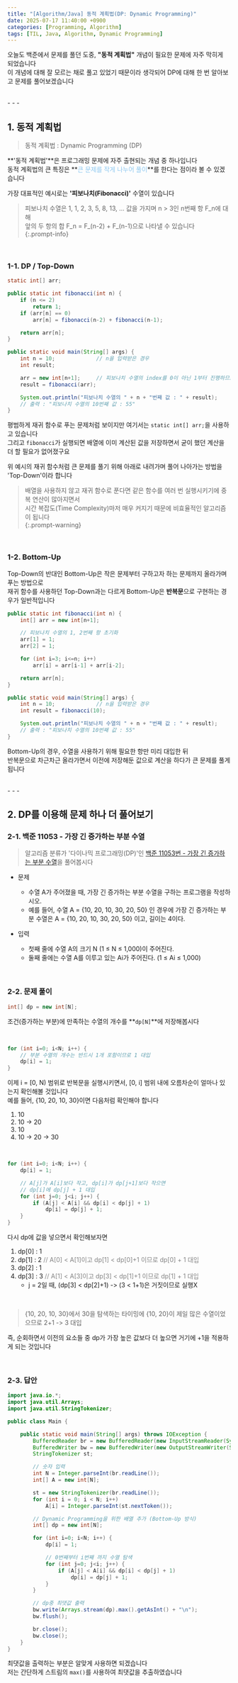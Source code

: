 ```yaml
---
title: "[Algorithm/Java] 동적 계획법(DP: Dynamic Programming)"
date: 2025-07-17 11:40:00 +0900
categories: [Programming, Algorithm]
tags: [TIL, Java, Algorithm, Dynamic Programming]
---
```

   
오늘도 백준에서 문제를 풀던 도중, **"동적 계획법"** 개념이 필요한 문제에 자주 막히게 되었습니다   
이 개념에 대해 잘 모르는 채로 풀고 있었기 때문이라 생각되어 DP에 대해 한 번 알아보고 문제를 풀어보겠습니다   

<br>
- - -
    
## 1. 동적 계획법   

> 동적 계획법 : Dynamic Programming (DP)

**'동적 계획법'**은 프로그래밍 문제에 자주 출현되는 개념 중 하나입니다    
동적 계획법의 큰 특징은 **<span style="color:rgba(141, 200, 240, 1)">큰 문제를 작게 나누어 풀이</span>**를 한다는 점이라 볼 수 있겠습니다   
   
가장 대표적인 예시로는 **'피보나치(Fibonacci)'** 수열이 있습니다   
   
> 피보나치 수열은 1, 1, 2, 3, 5, 8, 13, ... 값을 가지며 n > 3인 n번째 항 F_n에 대해   
> 앞의 두 항의 합 F_n = F_(n-2) + F_(n-1)으로 나타낼 수 있습니다   
{:.prompt-info}   
   
<br>

### 1-1. DP / Top-Down

```java
static int[] arr;

public static int fibonacci(int n) {
    if (n <= 2)
        return 1;
    if (arr[n] == 0)
        arr[n] = fibonacci(n-2) + fibonacci(n-1);

    return arr[n];
}

public static void main(String[] args) {
    int n = 10;             // n을 입력받은 경우
    int result;

    arr = new int[n+1];     // 피보나치 수열의 index를 0이 아닌 1부터 진행하므로 1 추가
    result = fibonacci(arr);

    System.out.println("피보나치 수열의 " + n + "번째 값 : " + result);
    // 출력 : "피보나치 수열의 10번째 값 : 55"
}
```

평범하게 재귀 함수로 푸는 문제처럼 보이지만 여기서는 `static int[] arr;`을 사용하고 있습니다   
그리고 `fibonacci`가 실행되면 배열에 이미 계산된 값을 저장하면서 굳이 했던 계산을 더 할 필요가 없어졌구요   
   
위 예시의 재귀 함수처럼 큰 문제를 풀기 위해 아래로 내려가며 풀어 나아가는 방법을 'Top-Down'이라 합니다   

> 배열을 사용하지 않고 재귀 함수로 푼다면 같은 함수를 여러 번 실행시키기에 중복 연산이 많아지면서   
> 시간 복잡도(Time Complexity)마저 매우 커지기 때문에 비효율적인 알고리즘이 됩니다   
{:.prompt-warning}

<br>

### 1-2. Bottom-Up   

Top-Down의 반대인 Bottom-Up은 작은 문제부터 구하고자 하는 문제까지 올라가며 푸는 방법으로   
재귀 함수를 사용하던 Top-Down과는 다르게 Bottom-Up은 **반복문**으로 구현하는 경우가 일반적입니다   

```java
public static int fibonacci(int n) {
    int[] arr = new int[n+1];

    // 피보나치 수열의 1, 2번째 항 초기화
    arr[1] = 1;
    arr[2] = 1;

    for (int i=3; i<=n; i++)
        arr[i] = arr[i-1] + arr[i-2];

    return arr[n];
}

public static void main(String[] args) {
    int n = 10;             // n을 입력받은 경우
    int result = fibonacci(10);

    System.out.println("피보나치 수열의 " + n + "번째 값 : " + result);
    // 출력 : "피보나치 수열의 10번째 값 : 55"
}
```
Bottom-Up의 경우, 수열을 사용하기 위해 필요한 항만 미리 대입한 뒤   
반복문으로 차근차근 올라가면서 이전에 저장해둔 값으로 계산을 하다가 큰 문제를 풀게 됩니다   
   
<br>
- - -

## 2. DP를 이용해 문제 하나 더 풀어보기   

### 2-1. 백준 11053 - 가장 긴 증가하는 부분 수열
   
> 알고리즘 분류가 '다이나믹 프로그래밍(DP)'인 [백준 11053번 - 가장 긴 증가하는 부분 수열](https://www.acmicpc.net/problem/11053)을 풀어봅시다   
   
- 문제
    - 수열 A가 주어졌을 때, 가장 긴 증가하는 부분 수열을 구하는 프로그램을 작성하시오.
    - 예를 들어, 수열 A = {10, 20, 10, 30, 20, 50} 인 경우에 가장 긴 증가하는 부분 수열은 A = {10, 20, 10, 30, 20, 50} 이고, 길이는 4이다.

- 입력
    - 첫째 줄에 수열 A의 크기 N (1 ≤ N ≤ 1,000)이 주어진다.
    - 둘째 줄에는 수열 A를 이루고 있는 Ai가 주어진다. (1 ≤ Ai ≤ 1,000)

<br>

### 2-2. 문제 풀이

```java
int[] dp = new int[N];
```
조건(증가하는 부분)에 만족하는 수열의 개수를 **`dp[N]`**에 저장해봅시다   

<br>

```java
for (int i=0; i<N; i++) {
    // 부분 수열의 개수는 반드시 1개 포함이므로 1 대입
    dp[i] = 1; 
}
```
이제 i = [0, N) 범위로 반복문을 실행시키면서, [0, i] 범위 내에 오름차순이 얼마나 있는지 확인해볼 것입니다   
예를 들어, {10, 20, 10, 30}이면 다음처럼 확인해야 합니다   
1. 10
1. 10 -> 20
1. 10
1. 10 -> 20 -> 30

<br>

```java
for (int i=0; i<N; i++) {
    dp[i] = 1;

    // A[j]가 A[i]보다 작고, dp[i]가 dp[j+1]보다 작으면
    // dp[i]에 dp[j] + 1 대입
    for (int j=0; j<i; j++) {
        if (A[j] < A[i] && dp[i] < dp[j] + 1)
            dp[i] = dp[j] + 1;
    }
}
```

다시 dp에 값을 넣으면서 확인해보자면
1. dp[0] : 1
2. dp[1] : 2 <span style="color: rgb(132, 132, 132);">// A[0] < A[1]이고 dp[1] < dp[0]+1 이므로 dp[0] + 1 대입</span>
3. dp[2] : 1
4. dp[3] : 3 <span style="color: rgb(132, 132, 132);">// A[1] < A[3]이고 dp[3] < dp[1]+1 이므로 dp[1] + 1 대입</span>
    - j = 2일 때, (dp[3] < dp[2]+1) -> (3 < 1+1)은 거짓이므로 실행X

<br>

> {10, 20, 10, 30}에서 30을 탐색하는 타이밍에 {10, 20}이 제일 많은 수열이었으므로 2+1 -> 3 대입   

즉, 순회하면서 이전의 요소들 중 dp가 가장 높은 값보다 더 높으면 거기에 +1을 적용하게 되는 것입니다   

<br>

### 2-3. 답안

```java
import java.io.*;
import java.util.Arrays;
import java.util.StringTokenizer;

public class Main {

    public static void main(String[] args) throws IOException {
        BufferedReader br = new BufferedReader(new InputStreamReader(System.in));
        BufferedWriter bw = new BufferedWriter(new OutputStreamWriter(System.out));
        StringTokenizer st;

        // 숫자 입력
        int N = Integer.parseInt(br.readLine());
        int[] A = new int[N];

        st = new StringTokenizer(br.readLine());
        for (int i = 0; i < N; i++)
            A[i] = Integer.parseInt(st.nextToken());

        // Dynamic Programming을 위한 배열 추가 (Bottom-Up 방식)
        int[] dp = new int[N];

        for (int i=0; i<N; i++) {
            dp[i] = 1;

            // 0번째부터 i번째 까지 수열 탐색
            for (int j=0; j<i; j++) {
                if (A[j] < A[i] && dp[i] < dp[j] + 1)
                    dp[i] = dp[j] + 1;
            }
        }

        // dp중 최댓값 출력
        bw.write(Arrays.stream(dp).max().getAsInt() + "\n");
        bw.flush();

        br.close();
        bw.close();
    }
}
```

최댓값을 출력하는 부분은 알맞게 사용하면 되겠습니다   
저는 간단하게 스트림의 `max()`를 사용하여 최댓값을 추출하였습니다   